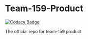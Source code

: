 # Team-159-Product

[![Codacy Badge](https://api.codacy.com/project/badge/Grade/c26981595d794383bfb459bae715cd5e)](https://app.codacy.com/gh/BuildForSDGCohort2/Team-159-Product?utm_source=github.com&utm_medium=referral&utm_content=BuildForSDGCohort2/Team-159-Product&utm_campaign=Badge_Grade_Settings)

The official repo for team-159 product
